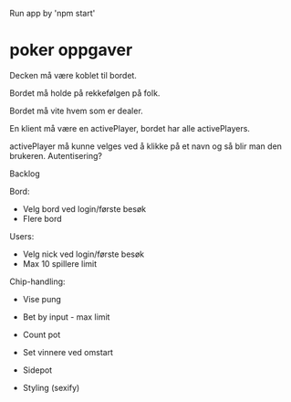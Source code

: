 Run app by 'npm start'


# poker oppgaver
Decken må være koblet til bordet.

Bordet må holde på rekkefølgen på folk.

Bordet må vite hvem som er dealer.

En klient må være en activePlayer, bordet har alle activePlayers.

activePlayer må kunne velges ved å klikke på et navn og så blir man den brukeren. Autentisering?



Backlog

Bord:
- Velg bord ved login/første besøk
- Flere bord

Users:
- Velg nick ved login/første besøk
- Max 10 spillere limit

Chip-handling:
- Vise pung
- Bet by input - max limit
- Count pot
- Set vinnere ved omstart
- Sidepot

- Styling (sexify)

